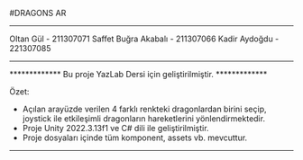 #DRAGONS AR

--------------------------------------------------------------

Oltan Gül - 211307071
Saffet Buğra Akabalı - 211307066
Kadir Aydoğdu - 221307085

-----------------------------------------------------------------

************* Bu proje YazLab Dersi için geliştirilmiştir. *************

Özet:

- Açılan arayüzde verilen 4 farklı renkteki dragonlardan birini seçip, joystick ile etkileşimli
dragonların hareketlerini yönlendirmektedir.
- Proje Unity 2022.3.13f1 ve C# dili ile geliştirilmiştir.
- Proje dosyaları içinde tüm komponent, assets vb. mevcuttur.

--------------------------------------------------------------------
